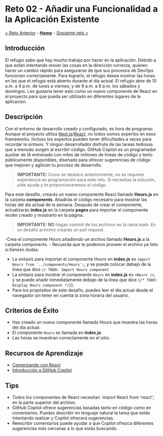 # Reto 02 - Añadir una Funcionalidad a la Aplicación Existente

[<  Reto Anterior](./Challenge-01.md) - **[Home](../README.md)** - [Siguiente reto >](./Challenge-03.md)

## Introducción

El refugio sabe que hay mucho trabajo por hacer en la aplicación. Debido a que están intentando mover las cosas en la dirección correcta, quieren hacer un cambio rápido para asegurarse de que sus procesos de DevOps funcionen correctamente. Para lograrlo, el refugio desea mostrar las horas en las que el refugio está abierto durante el día actual. El refugio abre de 10 a.m. a 4 p.m. de lunes a viernes, y de 9 a.m. a 8 p.m. los sábados y domingos. Les gustaría tener esto como un nuevo componente de React en el proyecto para que pueda ser utilizado en diferentes lugares de la aplicación.

## Descripción

Con el entorno de desarrollo creado y configurado, es hora de programar. Aunque el proyecto utiliza [Next.js](https://nextjs.org)/[React](https://reactjs.org), no todos somos expertos en esos frameworks. Incluso los expertos pueden tener dificultades a veces para recordar la sintaxis. Y ningún desarrollador disfruta de las tareas tediosas que a menudo surgen al escribir código. GitHub Copilot es un programador auxiliar de IA entrenado con miles de millones de líneas de código y texto públicamente disponibles, diseñado para ofrecer sugerencias de código que mejoren y agilicen tu proceso de desarrollo.

> **IMPORTANTE:** Como se destacó anteriormente, no se requiere experiencia en programación para este reto. Si necesitas la solución, pide ayuda y te proporcionaremos el código.

Para este desafío, crearás un nuevo componente React llamado  **Hours.js** en la carpeta **components**. Añadirás el código necesario para mostrar las horas del día actual de la semana. Después de crear el componente, actualizarás **index.js** en la carpeta **pages** para importar el componente recién creado y mostrarlo en la página.

> **IMPORTANTE: NO**  hagas commit de los archivos en la rama main. En un desafío próximo crearás un pull request.

-Crea el componente Hours añadiendo un archivo llamado **Hours.js** a la carpeta components.
    - Recuerda que te podemos proveer el archivo ya listo si tienesn dudas.
- La sintaxis para importar el componente Hours en **index.js** es `import Hours from '../components/Hours';`, y se puede colocar debajo de la línea que dice `// TODO: Import Hours component`
- La sintaxis para mostrar el componente `Hours` en **index.js** es `<Hours />`, y se puede añadir inmediatamente debajo de la línea que dice `{/* TODO: Display Hours component */}`}.
- Para los propósitos de este desafío, puedes leer el día actual desde el navegador sin tener en cuenta la zona horaria del usuario.

## Criterios de Éxito

- Has creado un nuevo componente llamado Hours que muestra las horas del día actual.
- El componente `Hours` es llamada en **index.js**.
- Las horas se muestran correctamente en el sitio.

## Recursos de Aprendizaje

- [Comenzando con React](https://es.react.dev/learn)
- [Introducción a GitHub Copilot](https://docs.github.com/es/copilot/using-github-copilot/getting-started-with-github-copilot)

## Tips

- Todos los componentes de React necesitan `import React from 'react'; en la parte superior del archivo.
- GitHub Copilot ofrece sugerencias basadas tanto en código como en comentarios. Puedes describir en lenguaje natural la tarea que estás intentando realizar y Copilot ofrecerá sugerencias.
- Reescribir comentarios puede ayudar a que Copilot ofrezca diferentes sugerencias más cercanas a lo que estás buscando.
